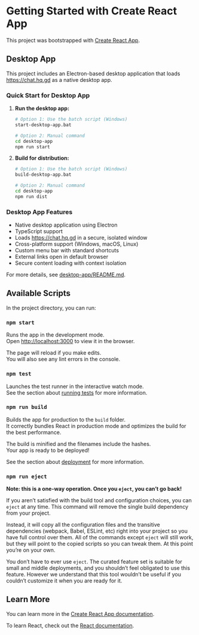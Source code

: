 # Getting Started with Create React App

This project was bootstrapped with [Create React App](https://github.com/facebook/create-react-app).

## Desktop App

This project includes an Electron-based desktop application that loads https://chat.hq.gd as a native desktop app.

### Quick Start for Desktop App

1. **Run the desktop app:**
   ```bash
   # Option 1: Use the batch script (Windows)
   start-desktop-app.bat
   
   # Option 2: Manual command
   cd desktop-app
   npm run start
   ```

2. **Build for distribution:**
   ```bash
   # Option 1: Use the batch script (Windows)
   build-desktop-app.bat
   
   # Option 2: Manual command
   cd desktop-app
   npm run dist
   ```

### Desktop App Features

- Native desktop application using Electron
- TypeScript support
- Loads https://chat.hq.gd in a secure, isolated window
- Cross-platform support (Windows, macOS, Linux)
- Custom menu bar with standard shortcuts
- External links open in default browser
- Secure content loading with context isolation

For more details, see [desktop-app/README.md](desktop-app/README.md).

## Available Scripts

In the project directory, you can run:

### `npm start`

Runs the app in the development mode.\
Open [http://localhost:3000](http://localhost:3000) to view it in the browser.

The page will reload if you make edits.\
You will also see any lint errors in the console.

### `npm test`

Launches the test runner in the interactive watch mode.\
See the section about [running tests](https://facebook.github.io/create-react-app/docs/running-tests) for more information.

### `npm run build`

Builds the app for production to the `build` folder.\
It correctly bundles React in production mode and optimizes the build for the best performance.

The build is minified and the filenames include the hashes.\
Your app is ready to be deployed!

See the section about [deployment](https://facebook.github.io/create-react-app/docs/deployment) for more information.

### `npm run eject`

**Note: this is a one-way operation. Once you `eject`, you can’t go back!**

If you aren’t satisfied with the build tool and configuration choices, you can `eject` at any time. This command will remove the single build dependency from your project.

Instead, it will copy all the configuration files and the transitive dependencies (webpack, Babel, ESLint, etc) right into your project so you have full control over them. All of the commands except `eject` will still work, but they will point to the copied scripts so you can tweak them. At this point you’re on your own.

You don’t have to ever use `eject`. The curated feature set is suitable for small and middle deployments, and you shouldn’t feel obligated to use this feature. However we understand that this tool wouldn’t be useful if you couldn’t customize it when you are ready for it.

## Learn More

You can learn more in the [Create React App documentation](https://facebook.github.io/create-react-app/docs/getting-started).

To learn React, check out the [React documentation](https://reactjs.org/).
